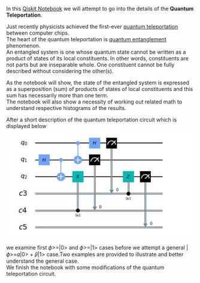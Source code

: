 In this [Qiskit
Notebook](https://github.com/samlip-blip/quantum_teleportation/blob/master/QuantumTeleportation.ipynb)
we will attempt to go into the details of the **Quantum Teleportation**.

Just recently physicists achieved the first-ever [quantum
teleportation](https://www.nature.com/articles/s41567-019-0727-x) between
computer chips.  
The heart of the quantum teleportation is [quantum
entanglement](https://en.wikipedia.org/wiki/Quantum_entanglement) phenomenon.  
An entangled system is one whose quantum state cannot be written as a product of
states of its local constituents. In other words, constituents are not parts but
are inseparable whole. One constituent cannot be fully described without
considering the other(s).

As the notebook will show, the state of the entangled system is expressed as a
superposition (sum) of products of states of local constituents and this sum has
necessarily more than one term.  
The notebook will also show a necessity of working out related math to
understand respective histograms of the results.

After a short description of the quantum teleportation circuit which is
displayed below

![](../images/QuantumTeleportationCircuit.JPG)

we examine first 𝜙\>=\|0\> and 𝜙\>=\|1\> cases before we attempt a general
\|𝜙\>=𝛼\|0\> + 𝛽\|1\> case.Two examples are provided to illustrate and better
understand the general case.  
We finish the notebook with some modifications of the quantum teleportation
circuit.
